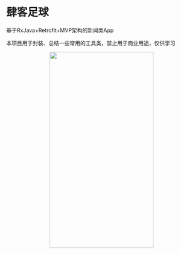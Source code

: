 # 肆客足球
基于RxJava+Retrofit+MVP架构的新闻类App

本项目用于封装、总结一些常用的工具类，禁止用于商业用途，仅供学习

<div align=center><img width="275" height="520" src="http://upload-images.jianshu.io/upload_images/4293651-a463b077cf61f932.png?imageMogr2/auto-orient/strip%7CimageView2/2/w/1240"/></div>
